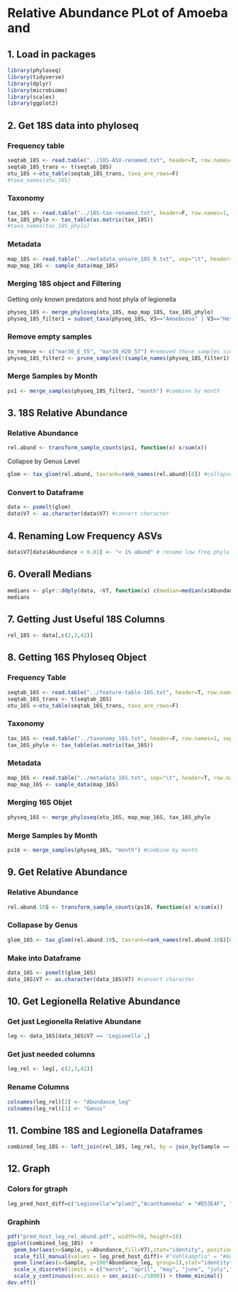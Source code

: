 # Relative Abundance PLot of Amoeba and 
## 1. Load in packages
```R
library(phyloseq)
library(tidyverse)
library(dplyr)
library(microbiome)
library(scales)
library(ggplot2)
```
## 2. Get 18S data into phyloseq
### Frequency table
```R
seqtab_18S <- read.table("../18S-ASV-renamed.txt", header=T, row.names=1)
seqtab_18S_trans <- t(seqtab_18S)
otu_18S <-otu_table(seqtab_18S_trans, taxa_are_rows=F)
#taxa_names(otu_18S)
```
### Taxonomy
```R
tax_18S <- read.table("../18S-tax-renamed.txt", header=F, row.names=1, sep="\t")
tax_18S_phylo <- tax_table(as.matrix(tax_18S))
#taxa_names(tax_18S_phylo)
```
### Metadata
```R
map_18S <- read.table("../metadata_unsure_18S_R.txt", sep="\t", header=T, row.names=1)
map_map_18S <- sample_data(map_18S)
```
### Merging 18S object and Filtering
Getting only known predators and host phyla of legionella
```R
physeq_18S <- merge_phyloseq(otu_18S, map_map_18S, tax_18S_phylo)
physeq_18S_filter1 = subset_taxa(physeq_18S, V3=="Amoebozoa" | V3=="Heterolobosea" | V3=="Ciliophora" |V3=="Cercozoa")
```
### Remove empty samples
```R
to_remove <- c("mar30_E_55", "mar30_H2O_57") #removed those samples since they didnt have any OTUs of interest
physeq_18S_filter2 <- prune_samples(!(sample_names(physeq_18S_filter1) %in% to_remove), physeq_18S_filter1)
```
### Merge Samples by Month
```R
ps1 <- merge_samples(physeq_18S_filter2, "month") #combine by month
```
## 3. 18S Relative Abundance
### Relative Abundance
```R
rel.abund <- transform_sample_counts(ps1, function(x) x/sum(x))
```
Collapse by Genus Level
```R
glom <- tax_glom(rel.abund, taxrank=rank_names(rel.abund)[6]) #collapse by genus level
```
### Convert to Dataframe
```R
data <- psmelt(glom)
data$V7 <- as.character(data$V7) #convert character
```
## 4. Renaming Low Frequency ASVs
```R
data$V7[data$Abundance < 0.01] <- "< 1% abund" # rename low freq phyla
```
## 6. Overall Medians
```R
medians <- plyr::ddply(data, ~V7, function(x) c(median=median(x$Abundance)))
medians
```
## 7. Getting Just Useful 18S Columns
```R
rel_18S <- data[,c(2,3,42)]
```
## 8. Getting 16S Phyloseq Object
### Frequency Table
```R
seqtab_16S <- read.table("../feature-table-16S.txt", header=T, row.names=1)
seqtab_16S_trans <- t(seqtab_16S)
otu_16S <-otu_table(seqtab_16S_trans, taxa_are_rows=F)
```
### Taxonomy
```R
tax_16S <- read.table("../taxonomy_16S.txt", header=F, row.names=1, sep="\t")
tax_16S_phylo <- tax_table(as.matrix(tax_16S))
```
### Metadata
```R
map_16S <- read.table("../metadata_16S.txt", sep="\t", header=T, row.names=1)
map_map_16S <- sample_data(map_16S)
```
### Merging 16S Objet
```R
physeq_16S <- merge_phyloseq(otu_16S, map_map_16S, tax_16S_phylo
```
### Merge Samples by Month
```R
ps16 <- merge_samples(physeq_16S, "month") #combine by month
```
## 9. Get Relative Abundance
### Relative Abundance
```R
rel.abund.16S <- transform_sample_counts(ps16, function(x) x/sum(x))
```
### Collapase by Genus
```R
glom_16S <- tax_glom(rel.abund.16S, taxrank=rank_names(rel.abund.16S)[6]) #collapse by genus level
```
### Make into Dataframe
```R
data_16S <- psmelt(glom_16S)
data_16S$V7 <- as.character(data_16S$V7) #convert character
```
## 10. Get Legionella Relative Abundance
### Get just Legionella Relative Abundane
```R
leg <- data_16S[data_16S$V7 == 'Legionella',]
```
### Get just needed columns
```R
leg_rel <- leg[, c(2,3,42)]
```
### Rename Columns
```R
colnames(leg_rel)[2] <- "Abundance_leg"
colnames(leg_rel)[3] <- "Genus"
```
## 11. Combine 18S and Legionella Dataframes
```R
combined_leg_18S <- left_join(rel_18S, leg_rel, by = join_by(Sample == Sample))
```
## 12. Graph
### Colors for gtraph
```R
leg_pred_host_diff=c("Legionella"="plum3","Acanthamoeba" = "#D53E4F", "Echinamoeba"="#FDAE61", "Korotnevella" ="#FEE08B", "Naegleria"="#E6F598", "Tetrahymena"="#ABDDA4", "Vannella" = "#66C2A5","Vermamoeba"="#3288BD", "Arcellinida_unknown" = "gray52", "BIO10-D10" = "gray52", "Dactylopodida" = "gray52", "Stygamoebida" = "gray52", "Euamoebida" = "gray52", "BOLA868" = "gray52", "Centramoebida" = "gray52", "Mycamoeba" = "gray52", "Vannella" = "gray52", "Euamoebida_unknown" = "gray52", "Vannellida" = "gray52", "Tubulinea_unknown" = "gray52", "Tubulinea" = "gray52", "uncultured" = "gray52", "Vannellida_unknown" = "gray52", "Amoebozoa_unknown" = "gray52", "Cryptodifflugia" = "gray52", "Amoebozoa" = "gray52", "Vermistella" = "gray52", "Protosteliopsis" = "gray52", "Arcellinida" = "gray52", "Arcella" = "gray52", "Gymnophrys" = "gray67", "Heteromita" = "gray67", "Cercozoa_unknown" = "gray67", "uncultured" = "gray67", "Paracercomonas" = "gray67", "Cercozoa" = "gray67", "Glissomonadida_unknown" = "gray67", "Vampyrellidae" = "gray67", "Tracheleuglypha" = "gray67", "Cercomonadidae" = "gray67", "Eocercomonas" = "gray67", "Kraken" = "gray67", "Euglypha" = "gray67", "Glissomonadida" = "gray67", "Trinema" = "gray67", "Thecofilosea_unknown" = "gray67", "Chilodonella" = "gray52", "Amphileptus" = "gray52", "Cyrtolophosis" = "gray52", "Leptopharynx" = "gray52", "Hymenostomatia" = "gray52", "Cyclidium" = "gray52", "Colpodea_unknown" = "gray52", "Hypotrichia_unknown" = "gray52", "Vorticella" = "gray52", "Protocyclidium" = "gray52", "Peritrichia" = "gray52", "Spirotrichea_unknown" = "gray52", "Oligohymenophorea" = "gray52", "Conthreep_unknown" = "gray52", "Nassophorea" = "gray52", "Colpodida" = "gray52", "Telotrochidium" = "gray52", "Nassophorea_unknown" = "gray52", "Oligohymenophorea_unknown" = "gray52", "Aspidisca" = "gray52", "Haptoria_unknown" = "gray52", "Ephelota" = "gray52", "Cyrtolophosidida" = "gray52", "Allovahlkampfia" = "gray52", "Tetramitia_unknown" = "gray52", "Vahlkampfia" = "gray52", "Neovahlkampfia" = "gray52", "Cercomonadidae_unknown" = "gray67", "Euglyphida_unknown" = "gray67", "Hypotrichia_unknown" = "gray52", "Oligohymenphorea_unknown"="gray52", "Oligohymenophorea_unkown"="gray52", "Vampyrellidae_unknown"="gray67")
```
### Graphinh
```R
pdf("pred_host_leg_rel_abund.pdf", width=30, height=18)
ggplot(combined_leg_18S)  + 
  geom_bar(aes(x=Sample, y=Abundance,fill=V7),stat="identity", position="stack")+
  scale_fill_manual(values = leg_pred_host_diff)+ #"Vahlkampfia" = "#66C2A5" is a maybe
  geom_line(aes(x=Sample, y=100*Abundance_leg, group=1),stat="identity",color="red",size=5)+
  scale_x_discrete(limits = c("march", "april", "may", "june", "july","august"))+
  scale_y_continuous(sec.axis = sec_axis(~./1000)) + theme_minimal()
dev.off()
```


















